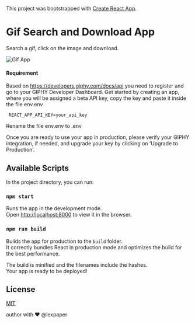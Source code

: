This project was bootstrapped with [Create React App](https://github.com/facebook/create-react-app).

# Gif Search and Download App
Search a gif, click on the image and download.

![Gif App](public/gifapp.gif)

#### Requirement
Based on https://developers.giphy.com/docs/api 
you need to register and go to your GIPHY Developer Dashboard. Get started by creating an app, where you will be assigned a beta API key, copy the key and paste it inside the file env.env
```
 REACT_APP_API_KEY=your_api_key
```
Rename the file env.env to .env

Once you are ready to use your app in production, please verify your GIPHY integration, if needed, and upgrade your key by clicking on ‘Upgrade to Production’.


## Available Scripts

In the project directory, you can run:

### `npm start`

Runs the app in the development mode.<br />
Open [http://localhost:8000](http://localhost:3000) to view it in the browser.


### `npm run build`

Builds the app for production to the `build` folder.<br />
It correctly bundles React in production mode and optimizes the build for the best performance.

The build is minified and the filenames include the hashes.<br />
Your app is ready to be deployed!

## License
[MIT](https://choosealicense.com/licenses/mit/)

author with ❤️ @lexpaper